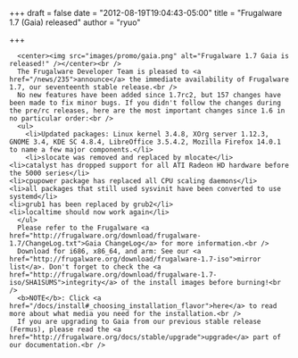 
+++
draft = false
date = "2012-08-19T19:04:43-05:00"
title = "Frugalware 1.7 (Gaia) released"
author = "ryuo"

+++

      <center><img src="images/promo/gaia.png" alt="Frugalware 1.7 Gaia is released!" /></center><br />
      The Frugalware Developer Team is pleased to <a href="/news/235">announce</a> the immediate availability of Frugalware 1.7, our seventeenth stable release.<br />
      No new features have been added since 1.7rc2, but 157 changes have been made to fix minor bugs. If you didn't follow the changes during the pre/rc releases, here are the most important changes since 1.6 in no particular order:<br />
      <ul>
        <li>Updated packages: Linux kernel 3.4.8, XOrg server 1.12.3, GNOME 3.4, KDE SC 4.8.4, LibreOffice 3.5.4.2, Mozilla Firefox 14.0.1 to name a few major components.</li>
        <li>slocate was removed and replaced by mlocate</li>
    <li>catalyst has dropped support for all ATI Radeon HD hardware before the 5000 series</li>
    <li>cpupower package has replaced all CPU scaling daemons</li>
    <li>all packages that still used sysvinit have been converted to use systemd</li>
    <li>grub1 has been replaced by grub2</li>
    <li>localtime should now work again</li>
      </ul>
      Please refer to the Frugalware <a href="http://frugalware.org/download/frugalware-1.7/ChangeLog.txt">Gaia ChangeLog</a> for more information.<br />
      Download for i686, x86_64, and arm: See our <a href="http://frugalware.org/download/frugalware-1.7-iso">mirror list</a>. Don't forget to check the <a href="http://frugalware.org/download/frugalware-1.7-iso/SHA1SUMS">integrity</a> of the install images before burning!<br />
      <b>NOTE</b>: Click <a href="/docs/install#_choosing_installation_flavor">here</a> to read more about what media you need for the installation.<br />
      If you are upgrading to Gaia from our previous stable release (Fermus), please read the <a href="http://frugalware.org/docs/stable/upgrade">upgrade</a> part of our documentation.<br />
        
    